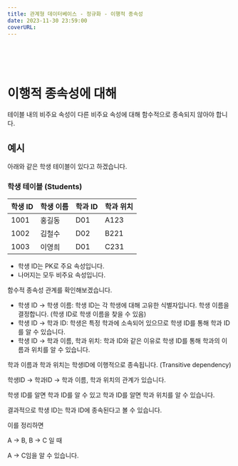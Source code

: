 ```yaml
---
title: 관계형 데이터베이스 - 정규화 - 이행적 종속성
date: 2023-11-30 23:59:00
coverURL: 
---
```

<br />
<br />
<br />

# 이행적 종속성에 대해

테이블 내의 비주요 속성이 다른 비주요 속성에 대해
함수적으로 종속되지 않아야 합니다.


## 예시

아래와 같은 학생 테이블이 있다고 하겠습니다.

### 학생 테이블 (Students)

| 학생 ID | 학생 이름 | 학과 ID | 학과 위치 |
|---------------------|-------------------------|----------------------| ---------------------- |
| 1001                | 홍길동                   | D01                  | A123 |
| 1002                | 김철수                   | D02                  | B221|
| 1003                | 이영희                   | D01                  | C231|

- 학생 ID는 PK로 주요 속성입니다.
- 나머지는 모두 비주요 속성입니다.

함수적 종속성 관계를 확인해보겠습니다.

- 학생 ID -> 학생 이름: 학생 ID는 각 학생에 대해 고유한 식별자입니다. 학생 이름을 결정합니다. (학생 ID로 학생 이름을 찾을 수 있음)
- 학생 ID -> 학과 ID: 학생은 특정 학과에 소속되어 있으므로 학생 ID를 통해 학과 ID를 알 수 있습니다.
- 학생 ID -> 학과 이름, 학과 위치: 학과 ID와 같은 이유로 학생 ID를 통해 학과의 이름과 위치를 알 수 있습니다.

학과 이름과 학과 위치는 학생ID에 이행적으로 종속됩니다. (Transitive dependency)

학생ID -> 학과ID -> 학과 이름, 학과 위치의 관계가 있습니다.

학생 ID를 알면 학과 ID를 알 수 있고 학과 ID를 알면 학과 위치를 알 수 있습니다.

결과적으로 학생 ID는 학과 ID에 종속된다고 볼 수 있습니다.

이를 정리하면

A -> B,
B -> C 일 때

A -> C임을 알 수 있습니다.

